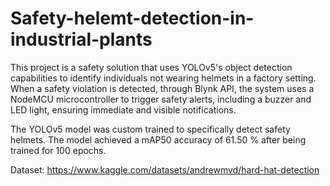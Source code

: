 # Safety-helemt-detection-in-industrial-plants
This project is a safety solution that uses YOLOv5's object detection capabilities to identify individuals not wearing helmets in a factory setting. When a safety violation is detected, through  Blynk API, the system uses a NodeMCU microcontroller to trigger safety alerts, including a buzzer and LED light, ensuring immediate and visible notifications. 

The YOLOv5 model was custom trained to specifically detect safety helmets. The model achieved a mAP50 accuracy of 61.50 % after being trained for 100 epochs.

Dataset: https://www.kaggle.com/datasets/andrewmvd/hard-hat-detection
